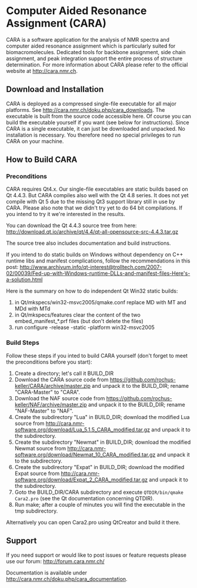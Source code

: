 # Computer Aided Resonance Assignment (CARA)
CARA is a software application for the analysis of NMR spectra and computer aided resonance assignment which is particularly suited for biomacromolecules. Dedicated tools for backbone assignment, side chain assignment, and peak integration support the entire process of structure determination.
For more information about CARA please refer to the official website at http://cara.nmr.ch.

## Download and Installation
CARA is deployed as a compressed single-file executable for all major platforms. See http://cara.nmr.ch/doku.php/cara_downloads. The executable is built from the source code accessible here. Of course you can build the executable yourself if you want (see below for instructions). Since CARA is a single executable, it can just be downloaded and unpacked. No installation is necessary. You therefore need no special privileges to run CARA on your machine. 

## How to Build CARA

### Preconditions
CARA requires Qt4.x. Our single-file executables are static builds based on Qt 4.4.3. But CARA compiles also well with the Qt 4.8 series. It does not yet compile with Qt 5 due to the missing Qt3 support library still in use by CARA. Please also note that we didn't try yet to do 64 bit compilations. If you intend to try it we're interested in the results.

You can download the Qt 4.4.3 source tree from here: http://download.qt.io/archive/qt/4.4/qt-all-opensource-src-4.4.3.tar.gz

The source tree also includes documentation and build instructions.

If you intend to do static builds on Windows without dependency on C++ runtime libs and manifest complications, follow the recommendations in this post: http://www.archivum.info/qt-interest@trolltech.com/2007-02/00039/Fed-up-with-Windows-runtime-DLLs-and-manifest-files-Here's-a-solution.html

Here is the summary on how to do independent Qt Win32 static builds:
1. in Qt/mkspecs/win32-msvc2005/qmake.conf replace MD with MT and MDd with MTd
2. in Qt/mkspecs/features clear the content of the two embed_manifest_*.prf files (but don't delete the files)
3. run configure -release -static -platform win32-msvc2005

### Build Steps
Follow these steps if you inted to build CARA yourself (don't forget to meet the preconditions before you start):

1. Create a directory; let's call it BUILD_DIR
2. Download the CARA source code from https://github.com/rochus-keller/CARA/archive/master.zip and unpack it to the BUILD_DIR; rename "CARA-Master" to "CARA".
3. Download the NAF source code from https://github.com/rochus-keller/NAF/archive/master.zip and unpack it to the BUILD_DIR; rename "NAF-Master" to "NAF".
4. Create the subdirectory "Lua" in BUILD_DIR; download the modified Lua source from http://cara.nmr-software.org/download/Lua_5.1.5_CARA_modified.tar.gz and unpack it to the subdirectory.
5. Create the subdirectory "Newmat" in BUILD_DIR; download the modified Newmat source from http://cara.nmr-software.org/download/Newmat_10_CARA_modified.tar.gz and unpack it to the subdirectory.
6. Create the subdirectory "Expat" in BUILD_DIR; download the modified Expat source from http://cara.nmr-software.org/download/Expat_2_CARA_modified.tar.gz and unpack it to the subdirectory.
7. Goto the BUILD_DIR/CARA subdirectory and execute `QTDIR/bin/qmake Cara2.pro` (see the Qt documentation concerning QTDIR).
8. Run make; after a couple of minutes you will find the executable in the tmp subdirectory.

Alternatively you can open Cara2.pro using QtCreator and build it there.

## Support
If you need support or would like to post issues or feature requests please use our forum: http://forum.cara.nmr.ch/

Documentation is available under http://cara.nmr.ch/doku.php/cara_documentation. 


